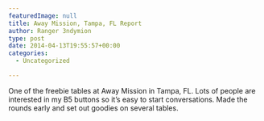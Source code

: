 ```yaml
---
featuredImage: null
title: Away Mission, Tampa, FL Report
author: Ranger 3ndymion
type: post
date: 2014-04-13T19:55:57+00:00
categories:
  - Uncategorized

---
```

One of the freebie tables at Away Mission in Tampa, FL. Lots of people are interested in my B5 buttons so it&#8217;s easy to start conversations. Made the rounds early and set out goodies on several tables.
